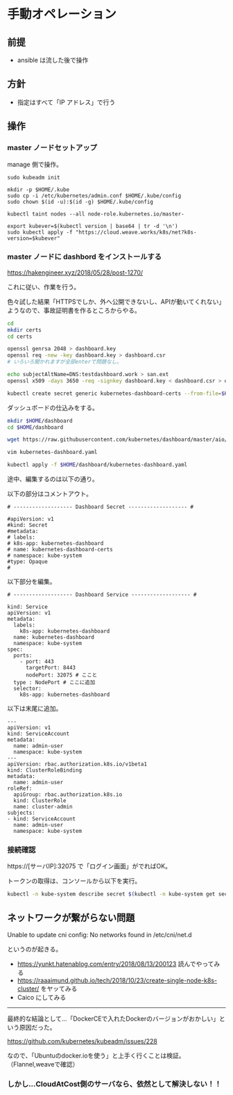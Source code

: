 # 手動オペレーション

## 前提

- ansible は流した後で操作

## 方針

- 指定はすべて「IP アドレス」で行う

## 操作

### master ノードセットアップ

manage 側で操作。

```
sudo kubeadm init

mkdir -p $HOME/.kube
sudo cp -i /etc/kubernetes/admin.conf $HOME/.kube/config
sudo chown $(id -u):$(id -g) $HOME/.kube/config

kubectl taint nodes --all node-role.kubernetes.io/master-

export kubever=$(kubectl version | base64 | tr -d '\n')
sudo kubectl apply -f "https://cloud.weave.works/k8s/net?k8s-version=$kubever"
```

### master ノードに dashbord をインストールする

https://hakengineer.xyz/2018/05/28/post-1270/

これに従い、作業を行う。

色々試した結果「HTTPSでしか、外へ公開できないし、APIが動いてくれない」ようなので、事故証明書を作るところからやる。

```bash
cd
mkdir certs
cd certs

openssl genrsa 2048 > dashboard.key
openssl req -new -key dashboard.key > dashboard.csr
# いろいろ聞かれますが全部enterで問題なし。

echo subjectAltName=DNS:testdashboard.work > san.ext
openssl x509 -days 3650 -req -signkey dashboard.key < dashboard.csr > dashboard.crt -extfile san.ext

kubectl create secret generic kubernetes-dashboard-certs --from-file=$HOME/certs -n kube-system
```

ダッシュボードの仕込みをする。

```bash
mkdir $HOME/dashboard
cd $HOME/dashboard

wget https://raw.githubusercontent.com/kubernetes/dashboard/master/aio/deploy/recommended/kubernetes-dashboard.yaml

vim kubernetes-dashboard.yaml

kubectl apply -f $HOME/dashboard/kubernetes-dashboard.yaml
```

途中、編集するのは以下の通り。

以下の部分はコメントアウト。

```
# ------------------- Dashboard Secret ------------------- #

#apiVersion: v1
#kind: Secret
#metadata:
# labels:
# k8s-app: kubernetes-dashboard
# name: kubernetes-dashboard-certs
# namespace: kube-system
#type: Opaque
#
```

以下部分を編集。

```
# ------------------- Dashboard Service ------------------- #

kind: Service
apiVersion: v1
metadata:
  labels:
    k8s-app: kubernetes-dashboard
  name: kubernetes-dashboard
  namespace: kube-system
spec:
  ports:
    - port: 443
      targetPort: 8443
      nodePort: 32075 # ここと
  type : NodePort # ここに追加
  selector:
    k8s-app: kubernetes-dashboard
```

以下は末尾に追加。

```
---
apiVersion: v1
kind: ServiceAccount
metadata:
  name: admin-user
  namespace: kube-system
---
apiVersion: rbac.authorization.k8s.io/v1beta1
kind: ClusterRoleBinding
metadata:
  name: admin-user
roleRef:
  apiGroup: rbac.authorization.k8s.io
  kind: ClusterRole
  name: cluster-admin
subjects:
- kind: ServiceAccount
  name: admin-user
  namespace: kube-system
```

### 接続確認

https://[サーバIP]:32075 で「ログイン画面」がでればOK。

トークンの取得は、コンソールから以下を実行。

```bash
kubectl -n kube-system describe secret $(kubectl -n kube-system get secret | grep admin-user | awk '{print $1}')
```


## ネットワークが繋がらない問題

Unable to update cni config: No networks found in /etc/cni/net.d

というのが起きる。

- https://yunkt.hatenablog.com/entry/2018/08/13/200123 読んでやってみる
- https://raaaimund.github.io/tech/2018/10/23/create-single-node-k8s-cluster/ をヤッてみる
- Caico にしてみる

---

最終的な結論として…「DockerCEで入れたDockerのバージョンがおかしい」という原因だった。

https://github.com/kubernetes/kubeadm/issues/228

なので、「Ubuntuのdocker.ioを使う」と上手く行くことは検証。（Flannel,weaveで確認）

### しかし…CloudAtCost側のサーバなら、依然として解決しない！！
